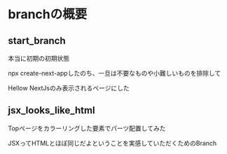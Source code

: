 # branchの概要

## start_branch

本当に初期の初期状態

npx create-next-appしたのち、一旦は不要なものや小難しいものを排除して

Hellow NextJsのみ表示されるページにした

## jsx_looks_like_html

Topページをカラーリングした要素でパーツ配置してみた

JSXってHTMLとほぼ同じだよということを実感していただくためのBranch